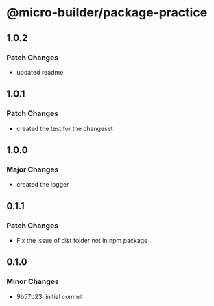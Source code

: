 # @micro-builder/package-practice

## 1.0.2

### Patch Changes

- updated readme

## 1.0.1

### Patch Changes

- created the test for the changeset

## 1.0.0

### Major Changes

- created the logger

## 0.1.1

### Patch Changes

- Fix the issue of dist folder not in npm package

## 0.1.0

### Minor Changes

- 9b57b23: initial commit
